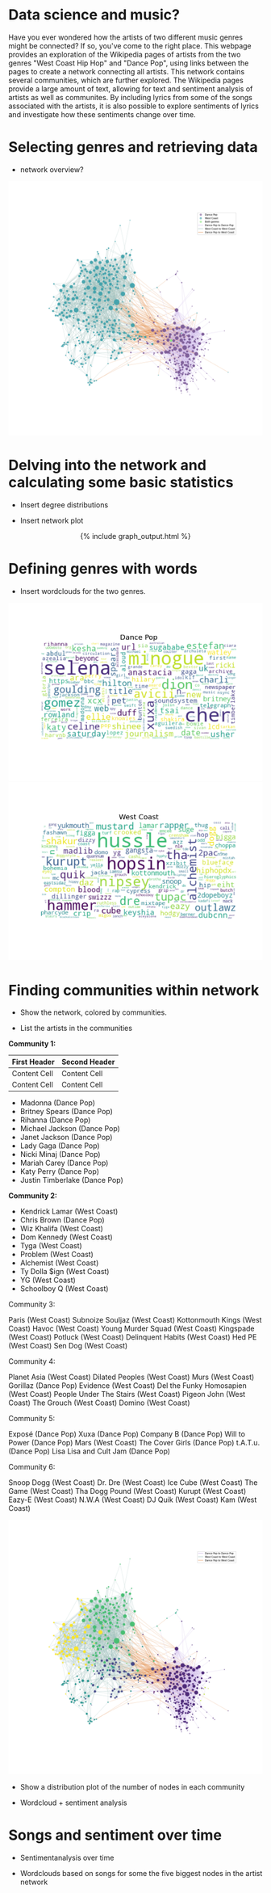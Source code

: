 # Data science and music?
Have you ever wondered how the artists of two different music genres might be connected? If so, you've come to the right place. This webpage provides an exploration of the Wikipedia pages of artists from the two genres "West Coast Hip Hop" and "Dance Pop", using links between the pages to create a network connecting all artists. This network contains several communities, which are further explored. The Wikipedia pages provide a large amount of text, allowing for text and sentiment analysis of artists as well as communites. By including lyrics from some of the songs associated with the artists, it is also possible to explore sentiments of lyrics and investigate how these sentiments change over time.

# Selecting genres and retrieving data
- network overview?
<img src="images/BasicGraph.png" alt="hi" class="inline"/>

# Delving into the network and calculating some basic statistics

- Insert degree distributions

- Insert network plot
<center>
{% include graph_output.html %}
</center>

# Defining genres with words

- Insert wordclouds for the two genres.

<img src="images/DancePop.png" alt="hi" class="inline"/>

<img src="images/WestCoast.png" alt="hi" class="inline"/>

# Finding communities within network

- Show the network, colored by communities.

- List the artists in the communities

**Community 1:**

| First Header  | Second Header |
| ------------- | ------------- |
| Content Cell  | Content Cell  |
| Content Cell  | Content Cell  |

- Madonna (Dance Pop)
- Britney Spears (Dance Pop)
- Rihanna (Dance Pop)
- Michael Jackson (Dance Pop)
- Janet Jackson (Dance Pop)
- Lady Gaga (Dance Pop)
- Nicki Minaj (Dance Pop)
- Mariah Carey (Dance Pop)
- Katy Perry (Dance Pop)
- Justin Timberlake (Dance Pop)

**Community 2:**
- Kendrick Lamar (West Coast)
- Chris Brown (Dance Pop)
- Wiz Khalifa (West Coast)
- Dom Kennedy (West Coast)
- Tyga (West Coast)
- Problem (West Coast)
- Alchemist (West Coast)
- Ty Dolla $ign (West Coast)
- YG (West Coast)
- Schoolboy Q (West Coast)

Community 3:

Paris (West Coast)
Subnoize Souljaz (West Coast)
Kottonmouth Kings (West Coast)
Havoc (West Coast)
Young Murder Squad (West Coast)
Kingspade (West Coast)
Potluck (West Coast)
Delinquent Habits (West Coast)
Hed PE (West Coast)
Sen Dog (West Coast)


Community 4:

Planet Asia (West Coast)
Dilated Peoples (West Coast)
Murs (West Coast)
Gorillaz (Dance Pop)
Evidence (West Coast)
Del the Funky Homosapien (West Coast)
People Under The Stairs (West Coast)
Pigeon John (West Coast)
The Grouch (West Coast)
Domino (West Coast)

Community 5:

Exposé (Dance Pop)
Xuxa (Dance Pop)
Company B (Dance Pop)
Will to Power (Dance Pop)
Mars (West Coast)
The Cover Girls (Dance Pop)
t.A.T.u. (Dance Pop)
Lisa Lisa and Cult Jam (Dance Pop)

Community 6:

Snoop Dogg (West Coast)
Dr. Dre (West Coast)
Ice Cube (West Coast)
The Game (West Coast)
Tha Dogg Pound (West Coast)
Kurupt (West Coast)
Eazy-E (West Coast)
N.W.A (West Coast)
DJ Quik (West Coast)
Kam (West Coast)

<img src="images/CommunityGraph.png" alt="hi" class="inline"/>

- Show a distribution plot of the number of nodes in each community

- Wordcloud + sentiment analysis

# Songs and sentiment over time

- Sentimentanalysis over time

- Wordclouds based on songs for some the five biggest nodes in the artist network

